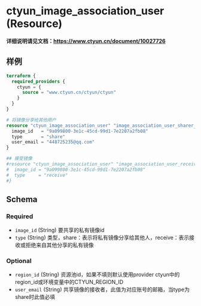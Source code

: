 # ctyun_image_association_user (Resource)
**详细说明请见文档：https://www.ctyun.cn/document/10027726**



## 样例

```terraform
terraform {
  required_providers {
    ctyun = {
      source = "www.ctyun.cn/ctyun/ctyun"
    }
  }
}

# 将镜像分享给其他用户
resource "ctyun_image_association_user" "image_association_user_sharer_test" {
  image_id   = "9a099800-3e1c-45cd-99d1-7e2207a2fb08"
  type       = "share"
  user_email = "448725235@qq.com"
}

## 接受镜像
#resource "ctyun_image_association_user" "image_association_user_receiver_test" {
#  image_id = "9a099800-3e1c-45cd-99d1-7e2207a2fb08"
#  type     = "receive"
#}
```

<!-- schema generated by tfplugindocs -->
## Schema

### Required

- `image_id` (String) 要共享的私有镜像id
- `type` (String) 类型，share：表示将私有镜像分享给其他人，receive：表示接收或拒绝来自其他分享的私有镜像

### Optional

- `region_id` (String) 资源池id，如果不填则默认使用provider ctyun中的region_id或环境变量中的CTYUN_REGION_ID
- `user_email` (String) 共享镜像的接收者，此值为对应账号的邮箱，当type为share时此值必填